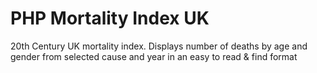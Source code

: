 # PHP Mortality Index UK
20th Century UK mortality index. Displays number of deaths by age and gender from selected cause and year in an easy to read &amp; find format
